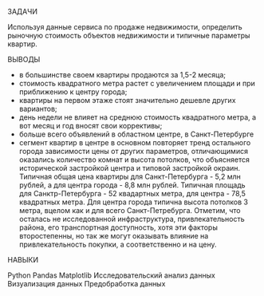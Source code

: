 ЗАДАЧИ

Используя данные сервиса по продаже недвижимости, определить рыночную стоимость объектов недвижимости и типичные параметры квартир.

ВЫВОДЫ

- в большинстве своем квартиры продаются за 1,5-2 месяца;
- стоимость квадратного метра растет с увеличением площади и при приближению к центру города;
- квартиры на первом этаже стоят значительно дешевле других вариантов;
- день недели не влияет на среднюю стоимость квадратного метра, а вот месяц и год вносят свои коррективы;
- больше всего объявлений в областном центре, в Санкт-Петербурге
- сегмент квартир в центре в основном повторяет тренд остального города зависимости цены от других параметров, отличающимися оказались количество комнат и высота потолков, что объясняется исторической застройкой центра и типовой застройкой окраин. Типичная общая цена квартиры для Санкт-Петербурга - 5,2 млн рублей, а для центра города - 8,8 млн рублей. Типичная площадь для Санктр-Петербурга - 52 квадартных метра, для центра - 78,5 квадратных метра. Для центра города типична высота потолков 3 метра, вцелом как и для всего Санкт-Петребурга. Отметим, что осталась не исследованной инфраструктура, привлекательность района, его транспортная доступность, хотя эти факторы второстепенны, но так же могут оказывать влияние на привлекательность покупки, а соответственно и на цену.

НАВЫКИ

Python 
Pandas 
Matplotlib 
Исследовательский анализ данных 
Визуализация данных 
Предобработка данных
